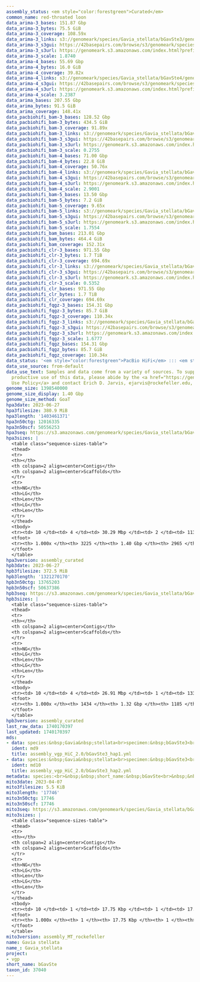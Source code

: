 ```yaml
---
assembly_status: <em style="color:forestgreen">Curated</em>
common_name: red-throated loon
data_arima-3_bases: 151.87 Gbp
data_arima-3_bytes: 75.5 GiB
data_arima-3_coverage: 108.59x
data_arima-3_links: s3://genomeark/species/Gavia_stellata/bGavSte3/genomic_data/arima/<br>
data_arima-3_s3gui: https://42basepairs.com/browse/s3/genomeark/species/Gavia_stellata/bGavSte3/genomic_data/arima/
data_arima-3_s3url: https://genomeark.s3.amazonaws.com/index.html?prefix=species/Gavia_stellata/bGavSte3/genomic_data/arima/
data_arima-3_scale: 1.8740
data_arima-4_bases: 55.69 Gbp
data_arima-4_bytes: 16.0 GiB
data_arima-4_coverage: 39.82x
data_arima-4_links: s3://genomeark/species/Gavia_stellata/bGavSte4/genomic_data/arima/<br>
data_arima-4_s3gui: https://42basepairs.com/browse/s3/genomeark/species/Gavia_stellata/bGavSte4/genomic_data/arima/
data_arima-4_s3url: https://genomeark.s3.amazonaws.com/index.html?prefix=species/Gavia_stellata/bGavSte4/genomic_data/arima/
data_arima-4_scale: 3.2387
data_arima_bases: 207.55 Gbp
data_arima_bytes: 91.5 GiB
data_arima_coverage: 148.41x
data_pacbiohifi_bam-3_bases: 128.52 Gbp
data_pacbiohifi_bam-3_bytes: 434.5 GiB
data_pacbiohifi_bam-3_coverage: 91.89x
data_pacbiohifi_bam-3_links: s3://genomeark/species/Gavia_stellata/bGavSte3/genomic_data/pacbio_hifi/<br>
data_pacbiohifi_bam-3_s3gui: https://42basepairs.com/browse/s3/genomeark/species/Gavia_stellata/bGavSte3/genomic_data/pacbio_hifi/
data_pacbiohifi_bam-3_s3url: https://genomeark.s3.amazonaws.com/index.html?prefix=species/Gavia_stellata/bGavSte3/genomic_data/pacbio_hifi/
data_pacbiohifi_bam-3_scale: 0.2755
data_pacbiohifi_bam-4_bases: 71.00 Gbp
data_pacbiohifi_bam-4_bytes: 22.8 GiB
data_pacbiohifi_bam-4_coverage: 50.76x
data_pacbiohifi_bam-4_links: s3://genomeark/species/Gavia_stellata/bGavSte4/genomic_data/pacbio_hifi/<br>
data_pacbiohifi_bam-4_s3gui: https://42basepairs.com/browse/s3/genomeark/species/Gavia_stellata/bGavSte4/genomic_data/pacbio_hifi/
data_pacbiohifi_bam-4_s3url: https://genomeark.s3.amazonaws.com/index.html?prefix=species/Gavia_stellata/bGavSte4/genomic_data/pacbio_hifi/
data_pacbiohifi_bam-4_scale: 2.9001
data_pacbiohifi_bam-5_bases: 13.50 Gbp
data_pacbiohifi_bam-5_bytes: 7.2 GiB
data_pacbiohifi_bam-5_coverage: 9.65x
data_pacbiohifi_bam-5_links: s3://genomeark/species/Gavia_stellata/bGavSte5/genomic_data/pacbio_hifi/<br>
data_pacbiohifi_bam-5_s3gui: https://42basepairs.com/browse/s3/genomeark/species/Gavia_stellata/bGavSte5/genomic_data/pacbio_hifi/
data_pacbiohifi_bam-5_s3url: https://genomeark.s3.amazonaws.com/index.html?prefix=species/Gavia_stellata/bGavSte5/genomic_data/pacbio_hifi/
data_pacbiohifi_bam-5_scale: 1.7554
data_pacbiohifi_bam_bases: 213.01 Gbp
data_pacbiohifi_bam_bytes: 464.4 GiB
data_pacbiohifi_bam_coverage: 152.31x
data_pacbiohifi_clr-3_bases: 971.55 Gbp
data_pacbiohifi_clr-3_bytes: 1.7 TiB
data_pacbiohifi_clr-3_coverage: 694.69x
data_pacbiohifi_clr-3_links: s3://genomeark/species/Gavia_stellata/bGavSte3/genomic_data/pacbio_hifi/<br>
data_pacbiohifi_clr-3_s3gui: https://42basepairs.com/browse/s3/genomeark/species/Gavia_stellata/bGavSte3/genomic_data/pacbio_hifi/
data_pacbiohifi_clr-3_s3url: https://genomeark.s3.amazonaws.com/index.html?prefix=species/Gavia_stellata/bGavSte3/genomic_data/pacbio_hifi/
data_pacbiohifi_clr-3_scale: 0.5352
data_pacbiohifi_clr_bases: 971.55 Gbp
data_pacbiohifi_clr_bytes: 1.7 TiB
data_pacbiohifi_clr_coverage: 694.69x
data_pacbiohifi_fqgz-3_bases: 154.31 Gbp
data_pacbiohifi_fqgz-3_bytes: 85.7 GiB
data_pacbiohifi_fqgz-3_coverage: 110.34x
data_pacbiohifi_fqgz-3_links: s3://genomeark/species/Gavia_stellata/bGavSte3/genomic_data/pacbio_hifi/<br>
data_pacbiohifi_fqgz-3_s3gui: https://42basepairs.com/browse/s3/genomeark/species/Gavia_stellata/bGavSte3/genomic_data/pacbio_hifi/
data_pacbiohifi_fqgz-3_s3url: https://genomeark.s3.amazonaws.com/index.html?prefix=species/Gavia_stellata/bGavSte3/genomic_data/pacbio_hifi/
data_pacbiohifi_fqgz-3_scale: 1.6777
data_pacbiohifi_fqgz_bases: 154.31 Gbp
data_pacbiohifi_fqgz_bytes: 85.7 GiB
data_pacbiohifi_fqgz_coverage: 110.34x
data_status: '<em style="color:forestgreen">PacBio HiFi</em> ::: <em style="color:forestgreen">Arima</em>'
data_use_source: from-default
data_use_text: Samples and data come from a variety of sources. To support fair and
  productive use of this data, please abide by the <a href="https://genome10k.soe.ucsc.edu/data-use-policies/">Data
  Use Policy</a> and contact Erich D. Jarvis, ejarvis@rockefeller.edu, with any questions.
genome_size: 1398540000
genome_size_display: 1.40 Gbp
genome_size_method: GoaT
hpa3date: 2023-06-27
hpa3filesize: 380.9 MiB
hpa3length: '1403461371'
hpa3n50ctg: 12016335
hpa3n50scf: 50556253
hpa3seq: https://s3.amazonaws.com/genomeark/species/Gavia_stellata/bGavSte3/assembly_curated/bGavSte3.hap1.cur.20230627.fasta.gz
hpa3sizes: |
  <table class="sequence-sizes-table">
  <thead>
  <tr>
  <th></th>
  <th colspan=2 align=center>Contigs</th>
  <th colspan=2 align=center>Scaffolds</th>
  </tr>
  <tr>
  <th>NG</th>
  <th>LG</th>
  <th>Len</th>
  <th>LG</th>
  <th>Len</th>
  </tr>
  </thead>
  <tbody>
  <tr><td> 10 </td><td> 4 </td><td> 30.29 Mbp </td><td> 2 </td><td> 113.82 Mbp </td></tr><tr><td> 20 </td><td> 10 </td><td> 21.88 Mbp </td><td> 3 </td><td> 105.09 Mbp </td></tr><tr><td> 30 </td><td> 17 </td><td> 18.14 Mbp </td><td> 4 </td><td> 89.71 Mbp </td></tr><tr><td> 40 </td><td> 26 </td><td> 15.22 Mbp </td><td> 6 </td><td> 66.80 Mbp </td></tr><tr style="background-color:#cccccc;"><td> 50 </td><td> 36 </td><td style="background-color:#88ff88;"> 12.02 Mbp </td><td> 8 </td><td style="background-color:#88ff88;"> 50.56 Mbp </td></tr><tr><td> 60 </td><td> 49 </td><td> 9.70 Mbp </td><td> 12 </td><td> 33.66 Mbp </td></tr><tr><td> 70 </td><td> 68 </td><td> 5.51 Mbp </td><td> 17 </td><td> 22.27 Mbp </td></tr><tr><td> 80 </td><td> 105 </td><td> 2.54 Mbp </td><td> 25 </td><td> 13.79 Mbp </td></tr><tr><td> 90 </td><td> 312 </td><td> 165.94 Kbp </td><td> 107 </td><td> 229.14 Kbp </td></tr><tr><td> 100 </td><td> 3225 </td><td> 12.60 Kbp </td><td> 2965 </td><td> 12.60 Kbp </td></tr></tbody>
  <tfoot>
  <tr><th> 1.000x </th><th> 3225 </th><th> 1.40 Gbp </th><th> 2965 </th><th> 1.40 Gbp </th></tr>
  </tfoot>
  </table>
hpa3version: assembly_curated
hpb3date: 2023-06-27
hpb3filesize: 372.5 MiB
hpb3length: '1321270170'
hpb3n50ctg: 13765203
hpb3n50scf: 50637386
hpb3seq: https://s3.amazonaws.com/genomeark/species/Gavia_stellata/bGavSte3/assembly_curated/bGavSte3.hap2.cur.20230627.fasta.gz
hpb3sizes: |
  <table class="sequence-sizes-table">
  <thead>
  <tr>
  <th></th>
  <th colspan=2 align=center>Contigs</th>
  <th colspan=2 align=center>Scaffolds</th>
  </tr>
  <tr>
  <th>NG</th>
  <th>LG</th>
  <th>Len</th>
  <th>LG</th>
  <th>Len</th>
  </tr>
  </thead>
  <tbody>
  <tr><td> 10 </td><td> 4 </td><td> 26.91 Mbp </td><td> 1 </td><td> 133.33 Mbp </td></tr><tr><td> 20 </td><td> 9 </td><td> 22.60 Mbp </td><td> 3 </td><td> 105.02 Mbp </td></tr><tr><td> 30 </td><td> 15 </td><td> 19.36 Mbp </td><td> 4 </td><td> 89.49 Mbp </td></tr><tr><td> 40 </td><td> 22 </td><td> 16.63 Mbp </td><td> 6 </td><td> 65.28 Mbp </td></tr><tr style="background-color:#cccccc;"><td> 50 </td><td> 31 </td><td style="background-color:#88ff88;"> 13.77 Mbp </td><td> 8 </td><td style="background-color:#88ff88;"> 50.64 Mbp </td></tr><tr><td> 60 </td><td> 42 </td><td> 10.60 Mbp </td><td> 10 </td><td> 41.84 Mbp </td></tr><tr><td> 70 </td><td> 58 </td><td> 6.69 Mbp </td><td> 15 </td><td> 25.04 Mbp </td></tr><tr><td> 80 </td><td> 88 </td><td> 3.02 Mbp </td><td> 21 </td><td> 18.13 Mbp </td></tr><tr><td> 90 </td><td> 161 </td><td> 0.95 Mbp </td><td> 32 </td><td> 6.70 Mbp </td></tr><tr><td> 100 </td><td> 1434 </td><td> 17.34 Kbp </td><td> 1185 </td><td> 17.34 Kbp </td></tr></tbody>
  <tfoot>
  <tr><th> 1.000x </th><th> 1434 </th><th> 1.32 Gbp </th><th> 1185 </th><th> 1.32 Gbp </th></tr>
  </tfoot>
  </table>
hpb3version: assembly_curated
last_raw_data: 1740170397
last_updated: 1740170397
mds:
- data: species:&nbsp;Gavia&nbsp;stellata<br>specimen:&nbsp;bGavSte3<br>projects:&nbsp;<br>&nbsp;&nbsp;-&nbsp;vgp<br>data_location:&nbsp;S3<br>release_to:&nbsp;S3<br>haplotype_to_curate:&nbsp;hap1<br>hap1:&nbsp;s3://genomeark/species/Gavia_stellata/bGavSte3/assembly_vgp_HiC_2.0/bGavSte3.HiC.hap1.20230407.fasta.gz<br>hap2:&nbsp;s3://genomeark/species/Gavia_stellata/bGavSte3/assembly_vgp_HiC_2.0/bGavSte3.HiC.hap2.20230407.fasta.gz<br>pretext_hap1:&nbsp;s3://genomeark/species/Gavia_stellata/bGavSte3/assembly_vgp_HiC_2.0/evaluation/hap1/pretext/bGavSte3_hap1__s2_heatmap.pretext<br>pretext_hap2:&nbsp;s3://genomeark/species/Gavia_stellata/bGavSte3/assembly_vgp_HiC_2.0/evaluation/hap2/pretext/bGavSte3_hap2__s2_heatmap.pretext<br>kmer_spectra_img:&nbsp;s3://genomeark/species/Gavia_stellata/bGavSte3/assembly_vgp_HiC_2.0/evaluation/merqury/bGavSte3_png/<br>mito:&nbsp;s3://genomeark/species/Gavia_stellata/bGavSte3/assembly_MT_rockefeller/bGavSte3.MT.20230407.fasta.gz<br>pacbio_read_dir:&nbsp;s3://genomeark/species/Gavia_stellata/bGavSte3/genomic_data/pacbio_hifi/<br>pacbio_read_type:&nbsp;hifi<br>hic_read_dir:&nbsp;s3://genomeark/species/Gavia_stellata/bGavSte3/genomic_data/arima/<br>pipeline:<br>&nbsp;&nbsp;-&nbsp;hifiasm&nbsp;(0.18.8+galaxy1)<br>&nbsp;&nbsp;-&nbsp;yahs&nbsp;(1.2a.2+galaxy0)<br>assembled_by_group:&nbsp;Rockefeller<br>notes:&nbsp;This&nbsp;was&nbsp;a&nbsp;hifiasm-HiC&nbsp;assembly&nbsp;of&nbsp;bGavSte3,&nbsp;resulting&nbsp;in&nbsp;two&nbsp;complete&nbsp;haplotypes.&nbsp;This&nbsp;individual&nbsp;did&nbsp;not&nbsp;have&nbsp;bionano&nbsp;data.&nbsp;HiC&nbsp;scaffolding&nbsp;was&nbsp;performed&nbsp;with&nbsp;yahs.&nbsp;The&nbsp;HiC&nbsp;prep&nbsp;was&nbsp;Arima&nbsp;kit&nbsp;2.&nbsp;I&nbsp;am&nbsp;submitting&nbsp;both&nbsp;hap1&nbsp;&&nbsp;hap2&nbsp;for&nbsp;dual&nbsp;curation.&nbsp;This&nbsp;is&nbsp;the&nbsp;curation&nbsp;ticket&nbsp;for&nbsp;hap1.<br>
  ident: md9
  title: assembly_vgp_HiC_2.0/bGavSte3_hap1.yml
- data: species:&nbsp;Gavia&nbsp;stellata<br>specimen:&nbsp;bGavSte3<br>projects:&nbsp;<br>&nbsp;&nbsp;-&nbsp;vgp<br>data_location:&nbsp;S3<br>release_to:&nbsp;S3<br>haplotype_to_curate:&nbsp;hap2<br>hap1:&nbsp;s3://genomeark/species/Gavia_stellata/bGavSte3/assembly_vgp_HiC_2.0/bGavSte3.HiC.hap1.20230407.fasta.gz<br>hap2:&nbsp;s3://genomeark/species/Gavia_stellata/bGavSte3/assembly_vgp_HiC_2.0/bGavSte3.HiC.hap2.20230407.fasta.gz<br>pretext_hap1:&nbsp;s3://genomeark/species/Gavia_stellata/bGavSte3/assembly_vgp_HiC_2.0/evaluation/hap1/pretext/bGavSte3_hap1__s2_heatmap.pretext<br>pretext_hap2:&nbsp;s3://genomeark/species/Gavia_stellata/bGavSte3/assembly_vgp_HiC_2.0/evaluation/hap2/pretext/bGavSte3_hap2__s2_heatmap.pretext<br>kmer_spectra_img:&nbsp;s3://genomeark/species/Gavia_stellata/bGavSte3/assembly_vgp_HiC_2.0/evaluation/merqury/bGavSte3_png/<br>mito:&nbsp;s3://genomeark/species/Gavia_stellata/bGavSte3/assembly_MT_rockefeller/bGavSte3.MT.20230407.fasta.gz<br>pacbio_read_dir:&nbsp;s3://genomeark/species/Gavia_stellata/bGavSte3/genomic_data/pacbio_hifi/<br>pacbio_read_type:&nbsp;hifi<br>hic_read_dir:&nbsp;s3://genomeark/species/Gavia_stellata/bGavSte3/genomic_data/arima/<br>pipeline:<br>&nbsp;&nbsp;-&nbsp;hifiasm&nbsp;(0.18.8+galaxy1)<br>&nbsp;&nbsp;-&nbsp;yahs&nbsp;(1.2a.2+galaxy0)<br>assembled_by_group:&nbsp;Rockefeller<br>notes:&nbsp;This&nbsp;was&nbsp;a&nbsp;hifiasm-HiC&nbsp;assembly&nbsp;of&nbsp;bGavSte3,&nbsp;resulting&nbsp;in&nbsp;two&nbsp;complete&nbsp;haplotypes.&nbsp;This&nbsp;individual&nbsp;did&nbsp;not&nbsp;have&nbsp;bionano&nbsp;data.&nbsp;HiC&nbsp;scaffolding&nbsp;was&nbsp;performed&nbsp;with&nbsp;yahs.&nbsp;The&nbsp;HiC&nbsp;prep&nbsp;was&nbsp;Arima&nbsp;kit&nbsp;2.&nbsp;I&nbsp;am&nbsp;submitting&nbsp;both&nbsp;hap1&nbsp;&&nbsp;hap2&nbsp;for&nbsp;dual&nbsp;curation.&nbsp;This&nbsp;is&nbsp;the&nbsp;curation&nbsp;ticket&nbsp;for&nbsp;hap2.<br>
  ident: md10
  title: assembly_vgp_HiC_2.0/bGavSte3_hap2.yml
metadata: species:<br>&nbsp;&nbsp;short_name:&nbsp;bGavSte<br>&nbsp;&nbsp;name:&nbsp;Gavia&nbsp;stellata<br>&nbsp;&nbsp;taxon_id:&nbsp;37040<br>&nbsp;&nbsp;common_name:&nbsp;red-throated&nbsp;loon<br>&nbsp;&nbsp;order:<br>&nbsp;&nbsp;&nbsp;&nbsp;name:&nbsp;Gaviiformes<br>&nbsp;&nbsp;family:<br>&nbsp;&nbsp;&nbsp;&nbsp;name:&nbsp;Gaviidae<br>&nbsp;&nbsp;individuals:<br>&nbsp;&nbsp;&nbsp;&nbsp;-&nbsp;short_name:&nbsp;bGavSte4<br>&nbsp;&nbsp;&nbsp;&nbsp;&nbsp;&nbsp;biosample_id:&nbsp;SAMEA9654315<br>&nbsp;&nbsp;&nbsp;&nbsp;&nbsp;&nbsp;sex:&nbsp;male<br>&nbsp;&nbsp;&nbsp;&nbsp;-&nbsp;short_name:&nbsp;bGavSte5<br>&nbsp;&nbsp;&nbsp;&nbsp;&nbsp;&nbsp;biosample_id:&nbsp;SAMEA9850966<br>&nbsp;&nbsp;&nbsp;&nbsp;&nbsp;&nbsp;sex:&nbsp;female<br>&nbsp;&nbsp;genome_size:&nbsp;1398540000<br>&nbsp;&nbsp;genome_size_method:&nbsp;GoaT<br>&nbsp;&nbsp;project:&nbsp;[&nbsp;vgp&nbsp;]<br>
mito3date: 2023-04-07
mito3filesize: 5.5 KiB
mito3length: '17746'
mito3n50ctg: 17746
mito3n50scf: 17746
mito3seq: https://s3.amazonaws.com/genomeark/species/Gavia_stellata/bGavSte3/assembly_MT_rockefeller/bGavSte3.MT.20230407.fasta.gz
mito3sizes: |
  <table class="sequence-sizes-table">
  <thead>
  <tr>
  <th></th>
  <th colspan=2 align=center>Contigs</th>
  <th colspan=2 align=center>Scaffolds</th>
  </tr>
  <tr>
  <th>NG</th>
  <th>LG</th>
  <th>Len</th>
  <th>LG</th>
  <th>Len</th>
  </tr>
  </thead>
  <tbody>
  <tr><td> 10 </td><td> 1 </td><td> 17.75 Kbp </td><td> 1 </td><td> 17.75 Kbp </td></tr><tr><td> 20 </td><td> 1 </td><td> 17.75 Kbp </td><td> 1 </td><td> 17.75 Kbp </td></tr><tr><td> 30 </td><td> 1 </td><td> 17.75 Kbp </td><td> 1 </td><td> 17.75 Kbp </td></tr><tr><td> 40 </td><td> 1 </td><td> 17.75 Kbp </td><td> 1 </td><td> 17.75 Kbp </td></tr><tr style="background-color:#cccccc;"><td> 50 </td><td> 1 </td><td style="background-color:#ff8888;"> 17.75 Kbp </td><td> 1 </td><td style="background-color:#ff8888;"> 17.75 Kbp </td></tr><tr><td> 60 </td><td> 1 </td><td> 17.75 Kbp </td><td> 1 </td><td> 17.75 Kbp </td></tr><tr><td> 70 </td><td> 1 </td><td> 17.75 Kbp </td><td> 1 </td><td> 17.75 Kbp </td></tr><tr><td> 80 </td><td> 1 </td><td> 17.75 Kbp </td><td> 1 </td><td> 17.75 Kbp </td></tr><tr><td> 90 </td><td> 1 </td><td> 17.75 Kbp </td><td> 1 </td><td> 17.75 Kbp </td></tr><tr><td> 100 </td><td> 1 </td><td> 17.75 Kbp </td><td> 1 </td><td> 17.75 Kbp </td></tr></tbody>
  <tfoot>
  <tr><th> 1.000x </th><th> 1 </th><th> 17.75 Kbp </th><th> 1 </th><th> 17.75 Kbp </th></tr>
  </tfoot>
  </table>
mito3version: assembly_MT_rockefeller
name: Gavia stellata
name_: Gavia_stellata
project:
- vgp
short_name: bGavSte
taxon_id: 37040
---
```

